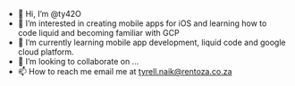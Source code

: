 - 👋 Hi, I’m @ty42O
- 👀 I’m interested in creating mobile apps for iOS and learning how to code liquid and becoming familiar with GCP
- 🌱 I’m currently learning mobile app development, liquid code and google cloud platform.
- 💞️ I’m looking to collaborate on ...
- 📫 How to reach me email me at tyrell.naik@rentoza.co.za

<!---
ty42O/ty42O is a ✨ special ✨ repository because its `README.md` (this file) appears on your GitHub profile.
You can click the Preview link to take a look at your changes.
--->
